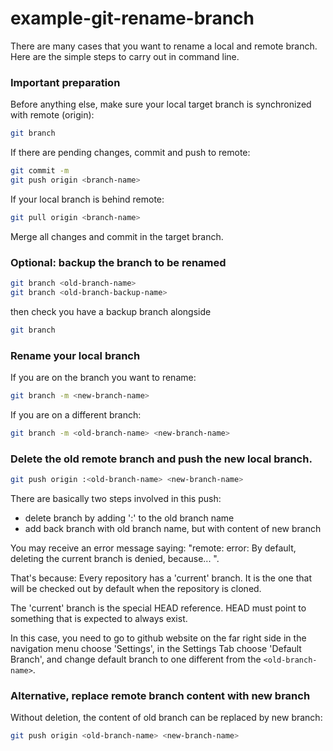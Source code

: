 # example-git-rename-branch

There are many cases that you want to rename a local and remote branch.
Here are the simple steps to carry out in command line.

### Important preparation

Before anything else, make sure your local target branch is synchronized with remote (origin):
```bash
git branch
```

If there are pending changes, commit and push to remote:
```bash
git commit -m
git push origin <branch-name>
```

If your local branch is behind remote:
```bash
git pull origin <branch-name>
```

Merge all changes and commit in the target branch.


### Optional: backup the branch to be renamed
```bash
git branch <old-branch-name>
git branch <old-branch-backup-name>
```

then check you have a backup branch alongside
```bash
git branch
```

### Rename your local branch

If you are on the branch you want to rename:
```bash
git branch -m <new-branch-name>
```

If you are on a different branch:
```bash
git branch -m <old-branch-name> <new-branch-name>
```

### Delete the old remote branch and push the new local branch.

```bash
git push origin :<old-branch-name> <new-branch-name>
```

There are basically two steps involved in this push:
- delete branch by adding ':' to the old branch name
- add back branch with old branch name, but with content of new branch

You may receive an error message saying:
"remote: error: By default, deleting the current branch is denied, because... ".

That's because: Every repository has a 'current' branch. It is the one that will be checked out by default when the repository is cloned.

The 'current' branch is the special HEAD reference. HEAD must point to something that is expected to always exist.

In this case, you need to go to github website on the far right side in the navigation menu choose 'Settings', in the Settings Tab choose 'Default Branch', and change default branch to one different from the ```<old-branch-name>```.


### Alternative, replace remote branch content with new branch

Without deletion, the content of old branch can be replaced by new branch:
```bash
git push origin <old-branch-name> <new-branch-name>
```
